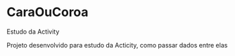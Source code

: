 # CaraOuCoroa
Estudo da Activity

Projeto desenvolvido para estudo da Acticity, como passar dados entre elas

